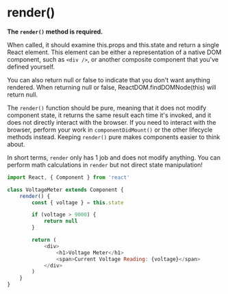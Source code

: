 # render()

**The `render()` method is required.**

When called, it should examine this.props and this.state and return a single React element. This element can be either a representation of a native DOM component, such as `<div />`, or another composite component that you've defined yourself.

You can also return null or false to indicate that you don't want anything rendered. When returning null or false, ReactDOM.findDOMNode(this) will return null.

The `render()` function should be pure, meaning that it does not modify component state, it returns the same result each time it's invoked, and it does not directly interact with the browser. If you need to interact with the browser, perform your work in `componentDidMount()` or the other lifecycle methods instead. Keeping `render()` pure makes components easier to think about.

In short terms, `render` only has 1 job and does not modify anything. You can perform math calculations in `render` but not direct state manipulation!

```js
import React, { Component } from 'react'

class VoltageMeter extends Component {
    render() {
        const { voltage } = this.state 

        if (voltage > 9000) {
            return null
        }

        return (
            <div>
                <h1>Voltage Meter</h1>
                <span>Current Voltage Reading: {voltage}</span>
            </div>
        )
    }
}

```